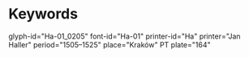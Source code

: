# Keywords
glyph-id="Ha-01_0205"
font-id="Ha-01"
printer-id="Ha"
printer="Jan Haller"
period="1505–1525"
place="Kraków"
PT plate="164"
